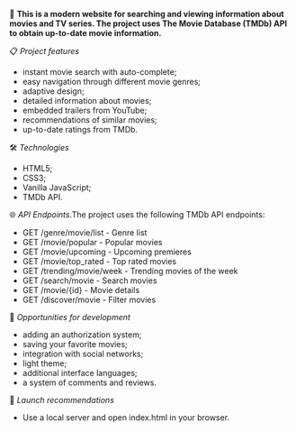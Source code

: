 📜 **This is a modern website for searching and viewing information about movies and TV series. The project uses The Movie Database (TMDb) API to obtain up-to-date movie information.**

📋 _Project features_
- instant movie search with auto-complete;
- easy navigation through different movie genres;
- adaptive design;
- detailed information about movies;
- embedded trailers from YouTube;
- recommendations of similar movies;
- up-to-date ratings from TMDb.

🛠️ _Technologies_
- HTML5;
- CSS3;
- Vanilla JavaScript;
- TMDb API.

🌐 _API Endpoints_.The project uses the following TMDb API endpoints:
- GET /genre/movie/list - Genre list
- GET /movie/popular - Popular movies
- GET /movie/upcoming - Upcoming premieres
- GET /movie/top_rated - Top rated movies
- GET /trending/movie/week - Trending movies of the week
- GET /search/movie - Search movies
- GET /movie/{id} - Movie details
- GET /discover/movie - Filter movies

🔧 _Opportunities for development_
- adding an authorization system;
- saving your favorite movies;
- integration with social networks;
- light theme;
- additional interface languages;
- a system of comments and reviews.

🚀 _Launch recommendations_
- Use a local server and open index.html in your browser.
